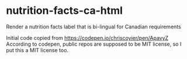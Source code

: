 # nutrition-facts-ca-html
Render a nutrition facts label that is bi-lingual for Canadian requirements

Initial code copied from https://codepen.io/chriscoyier/pen/ApavyZ 
According to codepen, public repos are supposed to be MIT license, so I put this a MIT license too.
